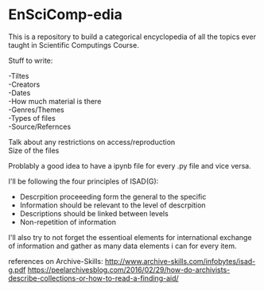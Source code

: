 # EnSciComp-edia

This is a repository to build a categorical encyclopedia of all the topics ever taught in Scientific Computings Course.

Stuff to write:

-Tiltes  
-Creators  
-Dates  
-How much material is there  
-Genres/Themes  
-Types of files  
-Source/Refernces  

Talk about any restrictions on access/reproduction   
Size of the files  

Problably a good idea to have a ipynb file for every .py file and vice versa.


I'll be following the four principles of ISAD(G):  
- Descrpition proceeeding form the general to the specific  
- Information should be relevant to the level of descrpition  
- Descriptions should be linked between levels  
- Non-repetition of information  

I'll also try to not forget the essentioal elements for international exchange of information and gather as many data elements i can for every item.

references on Archive-Skills:
http://www.archive-skills.com/infobytes/isad-g.pdf
https://peelarchivesblog.com/2016/02/29/how-do-archivists-describe-collections-or-how-to-read-a-finding-aid/
